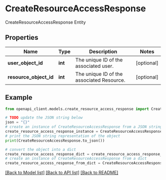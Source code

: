 # CreateResourceAccessResponse

CreateResourceAccessResponse Entity

## Properties

Name | Type | Description | Notes
------------ | ------------- | ------------- | -------------
**user_object_id** | **int** | The unique ID of the associated user. | [optional] 
**resource_object_id** | **int** | The unique ID of the associated Resource. | [optional] 

## Example

```python
from openapi_client.models.create_resource_access_response import CreateResourceAccessResponse

# TODO update the JSON string below
json = "{}"
# create an instance of CreateResourceAccessResponse from a JSON string
create_resource_access_response_instance = CreateResourceAccessResponse.from_json(json)
# print the JSON string representation of the object
print(CreateResourceAccessResponse.to_json())

# convert the object into a dict
create_resource_access_response_dict = create_resource_access_response_instance.to_dict()
# create an instance of CreateResourceAccessResponse from a dict
create_resource_access_response_from_dict = CreateResourceAccessResponse.from_dict(create_resource_access_response_dict)
```
[[Back to Model list]](../README.md#documentation-for-models) [[Back to API list]](../README.md#documentation-for-api-endpoints) [[Back to README]](../README.md)


